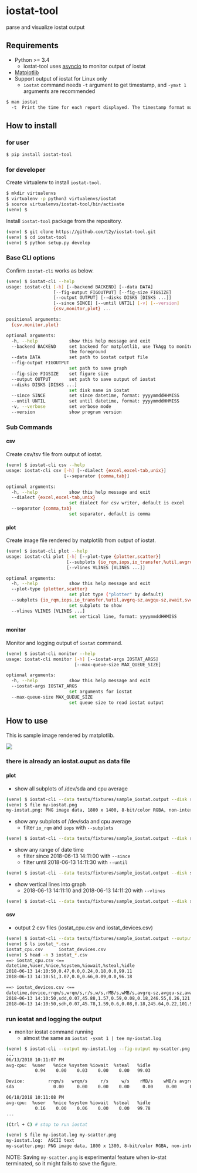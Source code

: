 # iostat-tool

parse and visualize iostat output

## Requirements

* Python >= 3.4
  * iostat-tool uses [asyncio](https://docs.python.org/3/library/asyncio.html) to monitor output of iostat
* [Matplotlib](https://matplotlib.org/)
* Support output of iostat for Linux only
  * `iostat` command needs `-t` argument to get timestamp, and `-ymxt 1` arguments are recommended
```bash
$ man iostat
  -t  Print the time for each report displayed. The timestamp format may depend on the value of the S_TIME_FORMAT environment variable (see below).
```

## How to install

### for user

```bash
$ pip install iostat-tool
```

### for developer

Create virtualenv to install `iostat-tool`.

```bash
$ mkdir virtualenvs
$ virtualenv -p python3 virtualenvs/iostat
$ source virtualenvs/iostat-tool/bin/activate
(venv) $
```

Install `iostat-tool` package from the repository.

```bash
(venv) $ git clone https://github.com/t2y/iostat-tool.git
(venv) $ cd iostat-tool
(venv) $ python setup.py develop
```

### Base CLI options

Confirm `iostat-cli` works as below.

```bash
(venv) $ iostat-cli --help
usage: iostat-cli [-h] [--backend BACKEND] [--data DATA]
                  [--fig-output FIGOUTPUT] [--fig-size FIGSIZE]
                  [--output OUTPUT] [--disks DISKS [DISKS ...]]
                  [--since SINCE] [--until UNTIL] [-v] [--version]
                  {csv,monitor,plot} ...

positional arguments:
  {csv,monitor,plot}

optional arguments:
  -h, --help            show this help message and exit
  --backend BACKEND     set backend for matplotlib, use TkAgg to monitor in
                        the foreground
  --data DATA           set path to iostat output file
  --fig-output FIGOUTPUT
                        set path to save graph
  --fig-size FIGSIZE    set figure size
  --output OUTPUT       set path to save output of iostat
  --disks DISKS [DISKS ...]
                        set disk name in iostat
  --since SINCE         set since datetime, format: yyyymmddHHMISS
  --until UNTIL         set until datetime, format: yyyymmddHHMISS
  -v, --verbose         set verbose mode
  --version             show program version
```

### Sub Commands

#### csv

Create csv/tsv file from output of iostat.

```bash
(venv) $ iostat-cli csv --help
usage: iostat-cli csv [-h] [--dialect {excel,excel-tab,unix}]
                      [--separator {comma,tab}]

optional arguments:
  -h, --help            show this help message and exit
  --dialect {excel,excel-tab,unix}
                        set dialect for csv writer, default is excel
  --separator {comma,tab}
                        set separator, default is comma
```

#### plot

Create image file rendered by matplotlib from output of iostat.

```bash
(venv) $ iostat-cli plot --help
usage: iostat-cli plot [-h] [--plot-type {plotter,scatter}]
                       [--subplots {io_rqm,iops,io_transfer,%util,avgrq-sz,avgqu-sz,await,svctm} [{io_rqm,iops,io_transfer,%util,avgrq-sz,avgqu-sz,await,svctm} ...]]
                       [--vlines VLINES [VLINES ...]]

optional arguments:
  -h, --help            show this help message and exit
  --plot-type {plotter,scatter}
                        set plot type ("plotter" by default)
  --subplots {io_rqm,iops,io_transfer,%util,avgrq-sz,avgqu-sz,await,svctm} [{io_rqm,iops,io_transfer,%util,avgrq-sz,avgqu-sz,await,svctm} ...]
                        set subplots to show
  --vlines VLINES [VLINES ...]
                        set vertical line, format: yyyymmddHHMISS
```

#### monitor

Monitor and logging output of `iostat` command.

```bash
(venv) $ iostat-cli monitor --help
usage: iostat-cli monitor [-h] [--iostat-args IOSTAT_ARGS]
                          [--max-queue-size MAX_QUEUE_SIZE]

optional arguments:
  -h, --help            show this help message and exit
  --iostat-args IOSTAT_ARGS
                        set arguments for iostat
  --max-queue-size MAX_QUEUE_SIZE
                        set queue size to read iostat output
```

## How to use

This is sample image rendered by matplotlib.

![](https://github.com/t2y/iostat-tool/raw/master/tests/fixtures/sample-iostat.png)


### there is already an iostat.ouput as data file

#### plot

* show all subplots of /dev/sda and cpu average

```bash
(venv) $ iostat-cli --data tests/fixtures/sample_iostat.output --disk sda --fig-output my-iostat.png plot
(venv) $ file my-iostat.png
my-iostat.png: PNG image data, 1800 x 1400, 8-bit/color RGBA, non-interlaced
```

* show any subplots of /dev/sda and cpu average
  * filter `io_rqm` and `iops` with `--subplots`

```bash
(venv) $ iostat-cli --data tests/fixtures/sample_iostat.output --disk sda --fig-output my-iostat.png plot --subplots io_rqm iops
```

* show any range of date time
  * filter since 2018-06-13 14:11:00 with `--since`
  * filter until 2018-06-13 14:11:30 with `--until`

```bash
(venv) $ iostat-cli --data tests/fixtures/sample_iostat.output --disk sda --fig-output my-iostat.png --since 20180613141100 --until 20180613141130 plot --subplots await svctm
```

* show vertical lines into graph
  * 2018-06-13 14:11:10 and 2018-06-13 14:11:20 with `--vlines`

```bash
(venv) $ iostat-cli --data tests/fixtures/sample_iostat.output --disk sda --fig-output my-iostat.png --since 20180613141100 --until 20180613141130 plot --subplots await svctm --vlines 20180613141110 20180613141120
```

#### csv

* output 2 csv files (iostat_cpu.csv and iostat_devices.csv)

```bash
(venv) $ iostat-cli --data tests/fixtures/sample_iostat.output --output iostat.csv csv
(venv) $ ls iostat_*.csv
iostat_cpu.csv		iostat_devices.csv
(venv) $ head -n 3 iostat_*.csv
==> iostat_cpu.csv <==
datetime,%user,%nice,%system,%iowait,%steal,%idle
2018-06-13 14:10:50,0.47,0.0,0.24,0.18,0.0,99.11
2018-06-13 14:10:51,3.07,0.0,0.66,0.09,0.0,96.18

==> iostat_devices.csv <==
datetime,device,rrqm/s,wrqm/s,r/s,w/s,rMB/s,wMB/s,avgrq-sz,avgqu-sz,await,r_await,w_await,svctm,%util
2018-06-13 14:10:50,sdd,0.07,45.88,1.57,0.59,0.08,0.18,246.55,0.26,121.04,1.28,436.94,2.07,0.45
2018-06-13 14:10:50,sdh,0.07,45.78,1.59,0.6,0.08,0.18,245.64,0.22,101.97,1.17,367.51,1.89,0.41
```

### run iostat and logging the output

* monitor iostat command running
  * almost the same as `iostat -yxmt 1 | tee my-iostat.log`

```bash
(venv) $ iostat-cli --output my-iostat.log --fig-output my-scatter.png monitor --iostat-args "-yxmt 1"
...
06/13/2018 10:11:07 PM
avg-cpu:  %user   %nice %system %iowait  %steal   %idle
           0.94    0.00    0.03    0.00    0.00   99.03

Device:         rrqm/s   wrqm/s     r/s     w/s    rMB/s    wMB/s avgrq-sz avgqu-sz   await r_await w_await  svctm  %util
sda               0.00     0.00    0.00    0.00     0.00     0.00     0.00     0.00    0.00    0.00    0.00   0.00   0.00

06/18/2018 10:11:08 PM
avg-cpu:  %user   %nice %system %iowait  %steal   %idle
           0.16    0.00    0.06    0.00    0.00   99.78
...

(Ctrl + C) # stop to run iostat
```

```bash
(venv) $ file my-iostat.log my-scatter.png
my-iostat.log:  ASCII text
my-scatter.png: PNG image data, 1800 x 1300, 8-bit/color RGBA, non-interlaced
```

NOTE: Saving `my-scatter.png` is experimental feature when io-stat terminated, so it might fails to save the figure.
